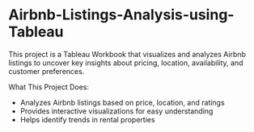 # Airbnb-Listings-Analysis-using-Tableau
This project is a Tableau Workbook that visualizes and analyzes Airbnb listings to uncover key insights about pricing, location, availability, and customer preferences.

What This Project Does:
- Analyzes Airbnb listings based on price, location, and ratings
- Provides interactive visualizations for easy understanding
- Helps identify trends in rental properties
